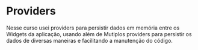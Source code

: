 # Providers

Nesse curso usei providers para persistir dados em memória entre os Widgets da aplicação, usando além de Mutiplos providers para persistir os dados de diversas maneiras e facilitando a manutenção do código.